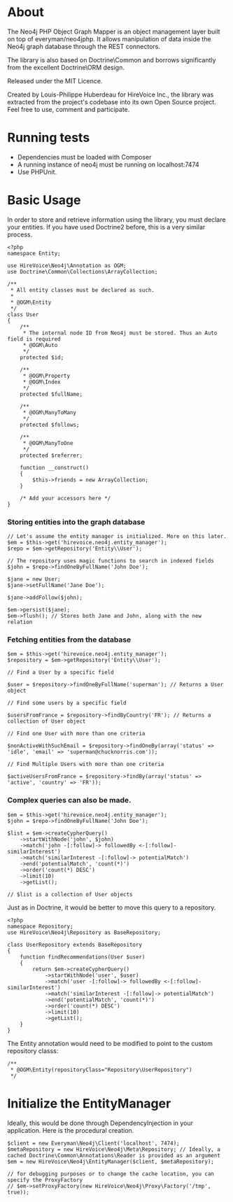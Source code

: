 About
=====

The Neo4j PHP Object Graph Mapper is an object management layer built on top of everyman/neo4jphp.
It allows manipulation of data inside the Neo4j graph database through the REST connectors.

The library is also based on Doctrine\Common and borrows significantly from the excellent Doctrine\ORM
design.

Released under the MIT Licence.

Created by Louis-Philippe Huberdeau for HireVoice Inc., the library was extracted from the project's
codebase into its own Open Source project. Feel free to use, comment and participate.

Running tests
=============

* Dependencies must be loaded with Composer
* A running instance of neo4j must be running on localhost:7474
* Use PHPUnit.

Basic Usage
===========

In order to store and retrieve information using the library, you must declare your entities.
If you have used Doctrine2 before, this is a very similar process.

    <?php
    namespace Entity;

    use HireVoice\Neo4j\Annotation as OGM;
    use Doctrine\Common\Collections\ArrayCollection;

    /**
     * All entity classes must be declared as such.
     *
     * @OGM\Entity
     */
    class User
    {
        /**
         * The internal node ID from Neo4j must be stored. Thus an Auto field is required
         * @OGM\Auto
         */
        protected $id;

        /**
         * @OGM\Property
         * @OGM\Index
         */
        protected $fullName;

        /**
         * @OGM\ManyToMany
         */
        protected $follows;

        /**
         * @OGM\ManyToOne
         */
        protected $referrer;

        function __construct()
        {
            $this->friends = new ArrayCollection;
        }

        /* Add your accessors here */
    }

### Storing entities into the graph database

    // Let's assume the entity manager is initialized. More on this later.
    $em = $this->get('hirevoice.neo4j.entity_manager');
    $repo = $em->getRepository('Entity\\User');

    // The repository uses magic functions to search in indexed fields
    $john = $repo->findOneByFullName('John Doe');

    $jane = new User;
    $jane->setFullName('Jane Doe');

    $jane->addFollow($john);

    $em->persist($jane);
    $em->flush(); // Stores both Jane and John, along with the new relation

### Fetching entities from the database

````
$em = $this->get('hirevoice.neo4j.entity_manager');
$repository = $em->getRepository('Entity\\User');

// Find a User by a specific field

$user = $repository->findOneByFullName('superman'); // Returns a User object

// Find some users by a specific field

$usersFromFrance = $repository->findByCountry('FR'); // Returns a collection of User object

// Find one User with more than one criteria

$nonActiveWithSuchEmail = $repository->findOneBy(array('status' => 'idle', 'email' => 'superman@chucknorris.com'));

// Find Multiple Users with more than one criteria

$activeUsersFromFrance = $repository->findBy(array('status' => 'active', 'country' => 'FR'));
````



### Complex queries can also be made.

    $em = $this->get('hirevoice.neo4j.entity_manager');
    $john = $repo->findOneByFullName('John Doe');

    $list = $em->createCypherQuery()
        ->startWithNode('john', $john)
        ->match('john -[:follow]-> followedBy <-[:follow]- similarInterest')
        ->match('similarInterest -[:follow]-> potentialMatch')
        ->end('potentialMatch', 'count(*)')
        ->order('count(*) DESC')
        ->limit(10)
        ->getList();

    // $list is a collection of User objects

Just as in Doctrine, it would be better to move this query to a repository.

    <?php
    namespace Repository;
    use HireVoice\Neo4j\Repository as BaseRepository;

    class UserRepository extends BaseRepository
    {
        function findRecommendations(User $user)
        {
            return $em->createCypherQuery()
                ->startWithNode('user', $user)
                ->match('user -[:follow]-> followedBy <-[:follow]- similarInterest')
                ->match('similarInterest -[:follow]-> potentialMatch')
                ->end('potentialMatch', 'count(*)')
                ->order('count(*) DESC')
                ->limit(10)
                ->getList();
        }
    }

The Entity annotation would need to be modified to point to the custom repository classs:

    /**
     * @OGM\Entity(repositoryClass="Repository\UserRepository")
     */

Initialize the EntityManager
============================

Ideally, this would be done through DependencyInjection in your application. Here is the
procedural creation.

    $client = new Everyman\Neo4j\Client('localhost', 7474);
    $metaRepository = new HireVoice\Neo4j\Meta\Repository; // Ideally, a cached Doctrine\Common\Annotations\Reader is provided as an argument
    $em = new HireVoice\Neo4j\EntityManager($client, $metaRepository);

    // for debugging purposes or to change the cache location, you can specify the ProxyFactory
    // $em->setProxyFactory(new HireVoice\Neo4j\Proxy\Factory('/tmp', true));

